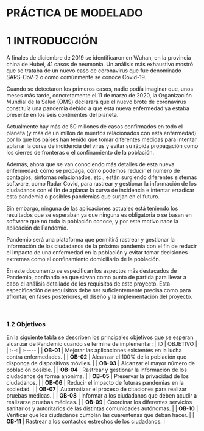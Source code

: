 # PRÁCTICA DE MODELADO
# 1 INTRODUCCIÓN
A finales de diciembre de 2019 se identificaron en Wuhan, en la provincia china de Hubei, 41 casos de neumonía. Un análisis más exhaustivo mostró que se trataba de un nuevo caso de coronavirus que fue denominado SARS-CoV-2 o como comúnmente se conoce Covid-19.

Cuando se detectaron los primeros casos, nadie podía imaginar que, unos meses más tarde, concretamente el 11 de marzo de 2020, la Organización Mundial de la Salud (OMS) declarará que el nuevo brote de coronavirus constituía una pandemia debido a que esta nueva enfermedad ya estaba presente en los seis continentes del planeta.

Actualmente hay más de 50 millones de casos confirmados en todo el planeta (y más de un millón de muertos relacionados con esta enfermedad) por lo que los países han tenido que tomar diferentes medidas para intentar aplanar la curva de incidencia del virus y evitar su rápida propagación como los cierres de fronteras o el confinamiento de la población. 

Además, ahora que se van conociendo más detalles de esta nueva enfermedad: cómo se propaga, cómo podemos reducir el número de contagios, síntomas relacionados, etc., están surgiendo diferentes sistemas software, como Radar Covid, para rastrear y gestionar la información de los ciudadanos con el fin de aplanar la curva de incidencia e intentar erradicar esta pandemia o posibles pandemias que surjan en el futuro. 

Sin embargo, ninguna de las aplicaciones actuales está teniendo los resultados que se esperaban ya que ninguna es obligatoria o se basan en software que no toda la población conoce, y por este motivo nace la aplicación de Pandemio.

Pandemio será una plataforma que permitirá rastrear y gestionar la información de los ciudadanos de la próxima pandemia con el fin de reducir el impacto de una enfermedad en la población y evitar tomar decisiones extremas como el confinamiento domiciliario de la población.

En este documento se especifican los aspectos más destacados de Pandemio, confiando en que sirvan como punto de partida para llevar a cabo el análisis detallado de los requisitos de este proyecto. Esta especificación de requisitos debe ser suficientemente precisa como para afrontar, en fases posteriores, el diseño y la implementación del proyecto.

<br>

### 1.2 Objetivos
En la siguiente tabla se describen los principales objetivos que se esperan alcanzar de Pandemio cuando se termine de implementar:
 | ID | OBJETIVO |
 | :--: | :----- |
 | **OB-01** | Mejorar las aplicaciones existentes en la lucha contra enfermedades. |
 | **OB-02** | Alcanzar el 100% de la población que disponga de dispositivos móviles. |
 | **OB-03** | Alcanzar el mayor número de población posible. |
 | **OB-04** | Rastrear y gestionar la información de los ciudadanos de forma anónima. |
 | **OB-05** | Preservar la privacidad de los ciudadanos. |
 | **OB-06** | Reducir el impacto de futuras pandemias en la sociedad. |
 | **OB-07** | Automatizar el proceso de citaciones para realizar pruebas médicas. |
 | **OB-08** | Informar a los ciudadanos que deben acudir a realizarse pruebas médicas. |
 | **OB-09** | Coordinar los diferentes servicios sanitarios y autoritarios de las distintas comunidades autónomas. |
 | **OB-10** | Verificar que los ciudadanos cumplan las cuarentenas que deban hacer. |
 | **OB-11** | Rastrear a los contactos estrechos de los ciudadanos. |
